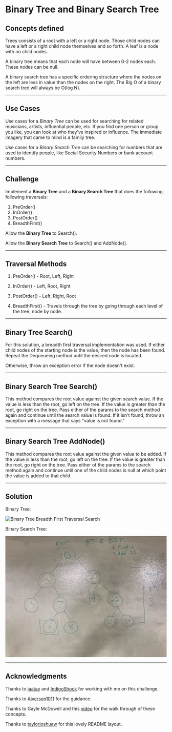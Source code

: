 # Binary Tree and Binary Search Tree

## Concepts defined
Trees consists of a root with a left or a right node.  Those child nodes
can have a left or a right child node themselves and so forth. A leaf
is a node with no child nodes.

A binary tree means that each node will have between 0-2 nodes each.
These nodes can be null.

A binary search tree has a specific ordering structure where the nodes
on the left are less in value than the nodes on the right.  The Big O
of a binary search tree will always be O(log N).

---

## Use Cases
Use cases for a _Binary Tree_ can be used for searching for related
musicians, artists, influential people, etc.  If you find one person
or group you like, you can look at who they've inspired or influence.
The immediate imagery that came to mind is a family tree.

Use cases for a _Binary Search Tree_ can be searching for numbers
that are used to identify people, like Social Security Numbers or
bank account numbers.

---

## Challenge
Implement a **Binary Tree** and a **Binary Search Tree** that does the
following following traversals:
1. PreOrder()
2. InOrder()
3. PostOrder()
4. BreadthFirst()

Allow the **Binary Tree** to Search().

Allow the **Binary Search Tree** to Search() and AddNode().

---

## Traversal Methods
1. PreOrder() - Root, Left, Right
   
2. InOrder() - Left, Root, Right

3. PostOrder() - Left, Right, Root

4. BreadthFirst() - Travels through the tree by going through
each level of the tree, node by node.

---

## Binary Tree Search()
For this solution, a breadth first traversal implementation was used.
If either child nodes of the starting node is the value, then the node
has been found.  Repeat the Dequeueing method until the desired node
is located.

Otherwise, throw an exception error if the node doesn't exist.

---

## Binary Search Tree Search()
This method compares the root value against the given search value.
If the value is less than the root, go left on the tree.
If the value is greater than the root, go right on the tree.
Pass either of the params to the search method again and continue
until the search value is found.  If it isn't found, throw an exception
with a message that says "value is not found."

---

## Binary Search Tree AddNode()
This method compares the root value against the given value to be added.
If the value is less than the root, go left on the tree.
If the value is greater than the root, go right on the tree.
Pass either of the params to the search method again and continue
until one of the child nodes is null at which point the value is
added to that child.

---

## Solution

Binary Tree:

![Binary Tree Breadth First Traversal Search](/assets/BinarySearch.jpg)

Binary Search Tree:

![Binary Search Tree](/assets/BinarySearchTree.jpg)

---

## Acknowledgments
Thanks to [jaatay](https://github.com/jaatay) and [IndigoShock](https://github.com/IndigoShock) for working with me on this challenge.

Thanks to [Aiverson1011](https://github.com/Aiverson1011) for the guidance.

Thanks to Gayle McDowell and this [video](https://www.youtube.com/watch?v=oSWTXtMglKE) for the walk through of these concepts.

Thanks to [taylorjoshuaw](https://github.com/taylorjoshuaw) 
for this lovely README layout.